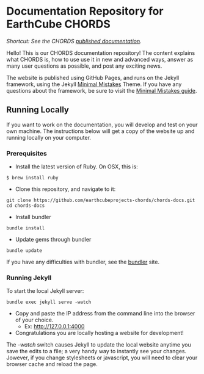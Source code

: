 # Documentation Repository for EarthCube CHORDS

_Shortcut: See the CHORDS [published documentation](https://earthcubeprojects-chords.github.io/chords-docs/)._

Hello! This is our CHORDS documentation repository! The content explains what CHORDS is, how to use use it in new and advanced ways, answer as many user questions as possible, and post any exciting news.

The website is published using GitHub Pages, and runs on the Jekyll framework, using the Jekyll [Minimal Mistakes](https://mmistakes.github.io/minimal-mistakes/) Theme. If you have any questions about the framework, be sure to visit the [Minimal Mistakes guide](https://mmistakes.github.io/minimal-mistakes/docs/quick-start-guide/). 

## Running Locally
 If you want to work on the documentation, you will develop and test on your own machine. The instructions below will get a copy of the website up and running locally on your computer. 

### Prerequisites
- Install the latest version of Ruby. On OSX, this is:
```
$ brew install ruby
```

- Clone this repository, and navigate to it:
```
git clone https://github.com/earthcubeprojects-chords/chords-docs.git
cd chords-docs
```

- Install bundler
```
bundle install
```
- Update gems through bundler
```
bundle update
```

If you have any difficulties with bundler, see the [bundler](https://bundler.io/) site. 

### Running Jekyll
To start the local Jekyll server:
```
bundle exec jekyll serve -watch
```
- Copy and paste the IP address from the command line into the browser of your choice.
    - Ex: http://127.0.0.1:4000
- Congratulations you are locally hosting a website for development! 

The _-watch_ switch causes Jekyll to update the local website anytime you save the edits to a file; a very handy way to instantly see your changes. Jowever, if you change stylesheets or javascript, you will need to clear your browser cache and reload the page.
